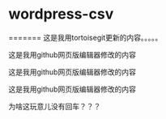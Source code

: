 # wordpress-csv
=======
这是我用tortoisegit更新的内容。。。。。

这是我用github网页版编辑器修改的内容

这是我用github网页版编辑器修改的内容

这是我用github网页版编辑器修改的内容

为啥这玩意儿没有回车？？？

